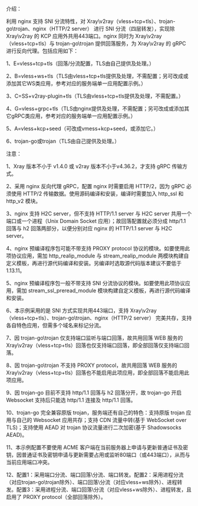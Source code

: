 介绍：

利用 nginx 支持 SNI 分流特性，对 Xray\v2ray（vless+tcp+tls）、trojan-go\trojan、nginx（HTTP/2 server） 进行 SNI 分流（四层转发），实现除 Xray\v2ray 的 KCP 应用外共用443端口。nginx 同时为 Xray\v2ray（vless+tcp+tls）与 trojan-go\trojan 提供回落服务，为 Xray\v2ray 的 gRPC 进行反向代理。包括应用如下：

1、E=vless+tcp+tls（回落/分流配置，TLS由自己提供及处理。）

2、B=vless+ws+tls（TLS由vless+tcp+tls提供及处理，不需配置；另可改成或添加其它WS类应用，参考对应的服务端单一应用配置示例。）

3、C=SS+v2ray-plugin+tls（TLS由vless+tcp+tls提供及处理，不需配置。）

4、G=vless+grpc+tls（TLS由nginx提供及处理，不需配置；另可改成或添加其它gRPC类应用，参考对应的服务端单一应用配置示例。）

5、A=vless+kcp+seed（可改成vmess+kcp+seed，或添加它。）

6、trojan-go或trojan（TLS由自己提供及处理。）

注意：

1、Xray 版本不小于 v1.4.0 或 v2ray 版本不小于v4.36.2，才支持 gRPC 传输方式。

2、采用 nginx 反向代理 gRPC，配置 nginx 时需要启用 HTTP/2，因为 gRPC 必须使用 HTTP/2 传输数据。使用源码编译和安装，编译时需要加入 http_ssl 和 http_v2 模块。

3、nginx 支持 H2C server，但不支持 HTTP/1.1 server 与 H2C server 共用一个端口或一个进程（Unix Domain Socket 应用）；故回落配置就必须分成 http/1.1 回落与 h2 回落两部分，以便分别对应 nginx 的 HTTP/1.1 server 与 H2C server。

4、nginx 预编译程序包可能不带支持 PROXY protocol 协议的模块。如要使用此项协议应用，需加 http_realip_module 与 stream_realip_module 两模块构建自定义模板，再进行源代码编译和安装。另编译时选取源代码版本建议不要低于1.13.11。

5、nginx 预编译程序包一般不带支持 SNI 分流协议的模块。如要使用此项协议应用，需加 stream_ssl_preread_module 模块构建自定义模板，再进行源代码编译和安装。

6、本示例采用的是 SNI 方式实现共用443端口，支持 Xray\v2ray（vless+tcp+tls）、trojan-go\trojan、nginx（HTTP/2 server） 完美共存，支持各自特色应用，但需多个域名来标记分流。

7、因 trojan-go\trojan 仅支持端口监听与端口回落，故共用回落 WEB 服务的 Xray\v2ray（vless+tcp+tls）回落也仅支持端口回落，即全部回落仅支持端口回落。

8、因 trojan-go\trojan 不支持 PROXY protocol，故共用回落 WEB 服务的 Xray\v2ray（vless+tcp+tls）回落也不能启用此项应用，即全部回落不能启用此项应用。

9、因 trojan-go 目前不支持 http/1.1 回落与 h2 回落分开，故 trojan-go 开启 Websocket 支持后只能选 http/1.1 连接及 http/1.1 回落。

10、trojan-go 完全兼容原版 trojan，服务端还有自己的特色：支持原版 trojan 应用与自己的 Websocket 应用共存；支持 CDN 流量中转(基于 WebSocket over TLS)；支持使用 AEAD 对 trojan 协议流量进行二次加密(基于 Shadowsocks AEAD)。

11、本示例配置不要使用 ACME 客户端在当前服务器上申请与更新普通证书及密钥，因普通证书及密钥申请与更新需要占用或监听80端口（或443端口），从而与当前应用端口冲突。

12、配置1：采用端口分流、端口回落\分流、端口转发。配置2：采用进程分流（对应trojan-go\trojan除外）、端口回落\分流（对应vless+ws除外）、进程转发。配置3：采用进程分流、端口回落\分流（对应vless+ws除外）、进程转发，且启用了 PROXY protocol（全部回落除外）。
